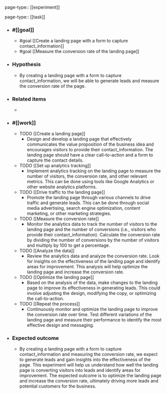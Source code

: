 page-type:: [[experiment]]

page-type:: [[task]]

  - ### #[[goal]]
    - #goal [[Create a landing page with a form to capture contact_information]]
    - #goal [[Measure the conversion rate of the landing page]]
  - ### Hypothesis
    - By creating a landing page with a form to capture contact_information, we will be able to generate leads and measure the conversion rate of the page.
  - ### Related items
    - 
  - ### #[[work]]
    - TODO [[Create a landing page]]
      - Design and develop a landing page that effectively communicates the value proposition of the business idea and encourages visitors to provide their contact_information. The landing page should have a clear call-to-action and a form to capture the contact details.
    - TODO [[Set up analytics tracking]]
      - Implement analytics tracking on the landing page to measure the number of visitors, the conversion rate, and other relevant metrics. This can be done using tools like Google Analytics or other website analytics platforms.
    - TODO [[Drive traffic to the landing page]]
      - Promote the landing page through various channels to drive traffic and generate leads. This can be done through social media advertising, search engine optimization, content marketing, or other marketing strategies.
    - TODO [[Measure the conversion rate]]
      - Monitor the analytics data to track the number of visitors to the landing page and the number of conversions (i.e., visitors who provide their contact_information). Calculate the conversion rate by dividing the number of conversions by the number of visitors and multiply by 100 to get a percentage.
    - TODO [[Analyze the data]]
      - Review the analytics data and analyze the conversion rate. Look for insights on the effectiveness of the landing page and identify areas for improvement. This analysis will help optimize the landing page and increase the conversion rate.
    - TODO [[Optimize the landing page]]
      - Based on the analysis of the data, make changes to the landing page to improve its effectiveness in generating leads. This could involve adjusting the design, modifying the copy, or optimizing the call-to-action.
    - TODO [[Repeat the process]]
      - Continuously monitor and optimize the landing page to improve the conversion rate over time. Test different variations of the landing page and measure their performance to identify the most effective design and messaging.
  - ### Expected outcome
    - By creating a landing page with a form to capture contact_information and measuring the conversion rate, we expect to generate leads and gain insights into the effectiveness of the page. This experiment will help us understand how well the landing page is converting visitors into leads and identify areas for improvement. The expected outcome is to optimize the landing page and increase the conversion rate, ultimately driving more leads and potential customers for the business.

